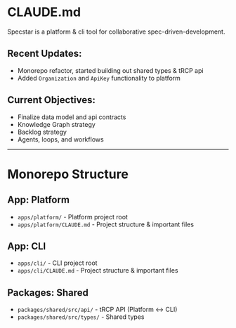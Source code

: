# CLAUDE.md

Specstar is a platform & cli tool for collaborative spec-driven-development.

## Recent Updates:
* Monorepo refactor, started building out shared types & tRCP api
* Added `Organization` and `ApiKey` functionality to platform

## Current Objectives:
* Finalize data model and api contracts
* Knowledge Graph strategy
* Backlog strategy
* Agents, loops, and workflows

---

# Monorepo Structure

## App: Platform
- `apps/platform/` - Platform project root
- `apps/platform/CLAUDE.md` - Project structure & important files

## App: CLI
- `apps/cli/` - CLI project root
- `apps/cli/CLAUDE.md` - Project structure & important files

## Packages: Shared
- `packages/shared/src/api/` - tRCP API (Platform <-> CLI)
- `packages/shared/src/types/` - Shared types
